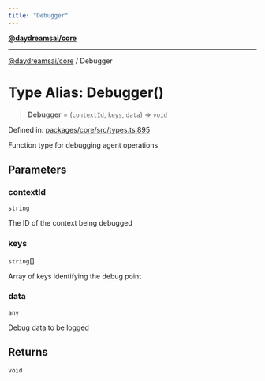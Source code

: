 ```yaml
---
title: "Debugger"
---
```


[**@daydreamsai/core**](./api-reference.md)

***

[@daydreamsai/core](./api-reference.md) / Debugger

# Type Alias: Debugger()

> **Debugger** = (`contextId`, `keys`, `data`) => `void`

Defined in: [packages/core/src/types.ts:895](https://github.com/dojoengine/daydreams/blob/bbf75946e0d6d99fbdde4cebb2f8a4e8926724f1/packages/core/src/types.ts#L895)

Function type for debugging agent operations

## Parameters

### contextId

`string`

The ID of the context being debugged

### keys

`string`[]

Array of keys identifying the debug point

### data

`any`

Debug data to be logged

## Returns

`void`
